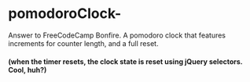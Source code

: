 # pomodoroClock-
Answer to FreeCodeCamp Bonfire.
A pomodoro clock that features increments for counter length, and a full reset.
#### (when the timer resets, the clock state is reset using jQuery selectors. Cool, huh?)
